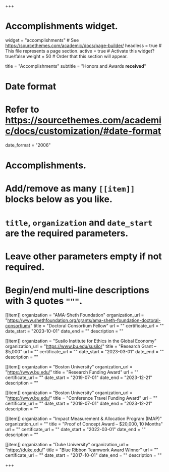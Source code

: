 +++
# Accomplishments widget.
widget = "accomplishments"  # See https://sourcethemes.com/academic/docs/page-builder/
headless = true  # This file represents a page section.
active = true  # Activate this widget? true/false
weight = 50  # Order that this section will appear.

title = "Accomplish&shy;ments"
subtitle = "Honors and Awards **received**"

# Date format
#   Refer to https://sourcethemes.com/academic/docs/customization/#date-format
date_format = "2006"

# Accomplishments.
#   Add/remove as many `[[item]]` blocks below as you like.
#   `title`, `organization` and `date_start` are the required parameters.
#   Leave other parameters empty if not required.
#   Begin/end multi-line descriptions with 3 quotes `"""`.

[[item]]
  organization = "AMA-Sheth Foundation"
  organization_url = "https://www.shethfoundation.org/grants/ama-sheth-foundation-doctoral-consortium/"
  title = "Doctoral Consortium Fellow"
  url = ""
  certificate_url = ""
  date_start = "2023-10-01"
  date_end = ""
  description = ""

[[item]]
  organization = "Susilo Institute for Ethics in the Global Economy"
  organization_url = "https://www.bu.edu/susilo/"
  title = "Research Grant – $5,000"
  url = ""
  certificate_url = ""
  date_start = "2023-03-01"
  date_end = ""
  description = ""
  
[[item]]
  organization = "Boston University"
  organization_url = "https://www.bu.edu/"
  title = "Research Funding Award"
  url = ""
  certificate_url = ""
  date_start = "2019-07-01"
  date_end = "2023-12-21"
  description = ""

[[item]]
  organization = "Boston University"
  organization_url = "https://www.bu.edu/"
  title = "Conference Travel Funding Award"
  url = ""
  certificate_url = ""
  date_start = "2019-07-01"
  date_end = "2023-12-21"
  description = ""
  
[[item]]
  organization = "Impact Measurement & Allocation Program (IMAP)"
  organization_url = ""
  title = "Proof of Concept Award – $20,000, 10 Months"
  url = ""
  certificate_url = ""
  date_start = "2022-03-01"
  date_end = ""
  description = ""

[[item]]
  organization = "Duke University"
  organization_url = "https://duke.edu/"
  title = "Blue Ribbon Teamwork Award Winner"
  url = ""
  certificate_url = ""
  date_start = "2017-10-01"
  date_end = ""
  description = ""

+++
